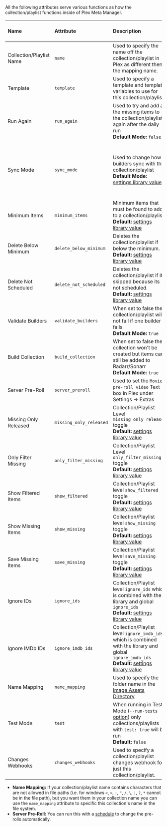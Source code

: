 All the following attributes serve various functions as how the collection/playlist functions inside of Plex Meta Manager.

| Name | Attribute | Description | Allowed Values | Works with Playlists |
| :--- | :--- | :--- | :--- | :---: |
| Collection/Playlist Name | `name` | Used to specify the name off the collection/playlist in Plex as different then the mapping name. | Any String | :heavy_check_mark: |
| Template | `template` | Used to specify a template and template variables to use for this collection/playlist. | [`template` mapping details](https://github.com/meisnate12/Plex-Meta-Manager/wiki/Templates) | :heavy_check_mark: |
| Run Again | `run_again` | Used to try and add all the missing items to the collection/playlist again after the daily run <br>**Default Mode:** `false`| **boolean:** `true` or `false` | :heavy_check_mark: |
| Sync Mode | `sync_mode` | Used to change how builders sync with this collection/playlist<br>**Default Mode:** [settings library value](https://github.com/meisnate12/Plex-Meta-Manager/wiki/Settings-Attributes) | `append`: Only Add Items to the Collection<br>`sync`: Add & Remove Items from the Collection | :heavy_check_mark: |
| Minimum Items | `minimum_items` | Minimum items that must be found to add to a collection/playlist.<br>**Default:** [settings library value](https://github.com/meisnate12/Plex-Meta-Manager/wiki/Settings-Attributes) | number greater then 0 | :heavy_check_mark: |
| Delete Below Minimum | `delete_below_minimum` | Deletes the collection/playlist if below the minimum.<br>**Default:** [settings library value](https://github.com/meisnate12/Plex-Meta-Manager/wiki/Settings-Attributes) | **boolean:** `true` or `false` | :heavy_check_mark: |
| Delete Not Scheduled | `delete_not_scheduled` | Deletes the collection/playlist if its skipped because its not scheduled.<br>**Default:** [settings library value](https://github.com/meisnate12/Plex-Meta-Manager/wiki/Settings-Attributes) | **boolean:** `true` or `false` | :heavy_check_mark: |
| Validate Builders | `validate_builders` | When set to false the collection/playlist will not fail if one builder fails<br>**Default Mode:** `true` | **boolean:** `true` or `false` | :heavy_check_mark: |
| Build Collection | `build_collection` | When set to false the collection won't be created but items can still be added to Radarr/Sonarr<br>**Default Mode:** `true` | **boolean:** `true` or `false` | :x: |
| Server Pre-Roll | `server_preroll` | Used to set the `Movie pre-roll video` Text box in Plex under Settings -> Extras | Any String | :heavy_check_mark: |
| Missing Only Released | `missing_only_released` | Collection/Playlist Level `missing_only_released` toggle<br>**Default:** [settings library value](https://github.com/meisnate12/Plex-Meta-Manager/wiki/Settings-Attributes) | **boolean:** `true` or `false` |
| Only Filter Missing | `only_filter_missing` | Collection/Playlist Level `only_filter_missing` toggle<br>**Default:** [settings library value](https://github.com/meisnate12/Plex-Meta-Manager/wiki/Settings-Attributes) | **boolean:** `true` or `false` | :heavy_check_mark: |
| Show Filtered Items | `show_filtered` | Collection/Playlist level `show_filtered` toggle<br>**Default:** [settings library value](https://github.com/meisnate12/Plex-Meta-Manager/wiki/Settings-Attributes) | **boolean:** `true` or `false` | :heavy_check_mark: |
| Show Missing Items | `show_missing` | Collection/Playlist level `show_missing` toggle<br>**Default:** [settings library value](https://github.com/meisnate12/Plex-Meta-Manager/wiki/Settings-Attributes) | **boolean:** `true` or `false` | :heavy_check_mark: |
| Save Missing Items | `save_missing` | Collection/Playlist level `save_missing` toggle<br>**Default:** [settings library value](https://github.com/meisnate12/Plex-Meta-Manager/wiki/Settings-Attributes) | **boolean:** `true` or `false` | :heavy_check_mark: |
| Ignore IDs | `ignore_ids` | Collection/Playlist level `ignore_ids` which is combined with the library and global `ignore_ids`<br>**Default:** [settings library value](https://github.com/meisnate12/Plex-Meta-Manager/wiki/Settings-Attributes) | List or comma-separated String of TMDb/TVDb IDs | :heavy_check_mark: |
| Ignore IMDb IDs | `ignore_imdb_ids` | Collection/Playlist level `ignore_imdb_ids` which is combined with the library and global `ignore_imdb_ids`<br>**Default:** [settings library value](https://github.com/meisnate12/Plex-Meta-Manager/wiki/Settings-Attributes) | List or comma-separated String of IMDb IDs | :heavy_check_mark: |
| Name Mapping | `name_mapping` | Used to specify the folder name in the [Image Assets Directory](https://github.com/meisnate12/Plex-Meta-Manager/wiki/Image-Asset-Directory) | Folder Name In Assets Directory | :heavy_check_mark: |
| Test Mode | `test` | When running in Test Mode (`--run-tests` [option](https://github.com/meisnate12/Plex-Meta-Manager/wiki/Installation#run-tests)) only collections/playlists with `test: true` will be run<br>**Default:** `false` | **boolean:** `true` or `false` | :heavy_check_mark: |
| Changes Webhooks | `changes_webhooks` | Used to specify a collection/playlist changes webhook for just this collection/playlist. | List of webhooks | :heavy_check_mark: |

* **Name Mapping:** If your collection/playlist name contains characters that are not allowed in file paths (i.e. for windows `<`, `>`, `:`, `"`, `/`, `\`, `|`, `?`, `*` cannot be in the file path), but you want them in your collection name you can use the `name_mapping` attribute to specific this collection's name in the file system.
* **Server Pre-Roll:** You can run this with a [schedule](https://github.com/meisnate12/Plex-Meta-Manager/wiki/Schedule-Detail) to change the pre-rolls automatically.
